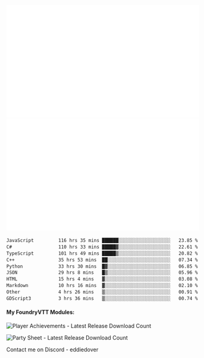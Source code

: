 
![](https://raw.githubusercontent.com/eddiedover/ghstats/master/generated/overview.svg)
![](https://raw.githubusercontent.com/eddiedover/ghstats/master/generated/languages.svg)

<!--START_SECTION:waka-->

```txt
JavaScript         116 hrs 35 mins ██████░░░░░░░░░░░░░░░░░░░   23.85 %
C#                 110 hrs 33 mins █████▓░░░░░░░░░░░░░░░░░░░   22.61 %
TypeScript         101 hrs 49 mins █████▒░░░░░░░░░░░░░░░░░░░   20.82 %
C++                35 hrs 53 mins  ██░░░░░░░░░░░░░░░░░░░░░░░   07.34 %
Python             33 hrs 30 mins  █▓░░░░░░░░░░░░░░░░░░░░░░░   06.85 %
JSON               29 hrs 8 mins   █▒░░░░░░░░░░░░░░░░░░░░░░░   05.96 %
HTML               15 hrs 4 mins   ▓░░░░░░░░░░░░░░░░░░░░░░░░   03.08 %
Markdown           10 hrs 16 mins  ▓░░░░░░░░░░░░░░░░░░░░░░░░   02.10 %
Other              4 hrs 26 mins   ▒░░░░░░░░░░░░░░░░░░░░░░░░   00.91 %
GDScript3          3 hrs 36 mins   ▒░░░░░░░░░░░░░░░░░░░░░░░░   00.74 %
```

<!--END_SECTION:waka-->

#### My FoundryVTT Modules:

  ![Player Achievements - Latest Release Download Count](https://img.shields.io/badge/dynamic/json?label=Player%20Achievements%20-%20Downloads@latest&query=assets%5B1%5D.download_count&url=https%3A%2F%2Fapi.github.com%2Frepos%2FEddieDover%2Ffvtt-player-achievements%2Freleases%2Flatest)

  ![Party Sheet - Latest Release Download Count](https://img.shields.io/badge/dynamic/json?label=Party%20Sheet%20-%20Downloads@latest&query=assets%5B1%5D.download_count&url=https%3A%2F%2Fapi.github.com%2Frepos%2FEddieDover%2Ffvtt-party-sheet%2Freleases%2Flatest)

<a rel="me" href="https://techhub.social/@EddieDover"></a>

Contact me on Discord - eddiedover
